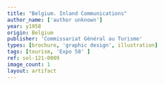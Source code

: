 ```yaml
---
title: "Belgium. Inland Communications"
author_name: ['author unknown']
year: y1958
origin: Belgium
publisher: 'Commissariat Général au Turisme'
types: [brochure, 'graphic design', illustration]
tags: [tourism, 'Expo 58' ]
ref: sol-121-0009
image_count: 1
layout: artifact
---
```

